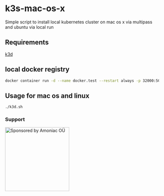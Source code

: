 # k3s-mac-os-x

Simple script to install local kubernetes cluster on mac os x via multipass and ubuntu via local run

## Requirements

[k3d](https://k3d.io)

## local docker registry

```sh
docker container run -d --name docker.test --restart always -p 32000:5000 registry:2
```

## Usage for mac os and linux

```sh
./k3d.sh
```

### Support

<a href="https://amoniac.eu" target="_blank"><img src="https://github.com/amoniacou/k3s-mac-os-x/blob/master/synthesized_by_amoniac.png?raw=true" alt="Sponsored by Amoniac OÜ" width="210"/></a>
